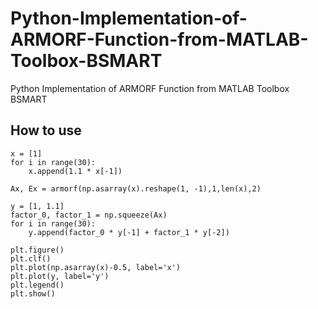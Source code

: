 # Python-Implementation-of-ARMORF-Function-from-MATLAB-Toolbox-BSMART
Python Implementation of ARMORF Function from MATLAB Toolbox BSMART
## How to use
```
x = [1]
for i in range(30):
    x.append(1.1 * x[-1])

Ax, Ex = armorf(np.asarray(x).reshape(1, -1),1,len(x),2)

y = [1, 1.1]
factor_0, factor_1 = np.squeeze(Ax)
for i in range(30):
    y.append(factor_0 * y[-1] + factor_1 * y[-2])

plt.figure()
plt.clf()
plt.plot(np.asarray(x)-0.5, label='x')
plt.plot(y, label='y')
plt.legend()
plt.show()
```
